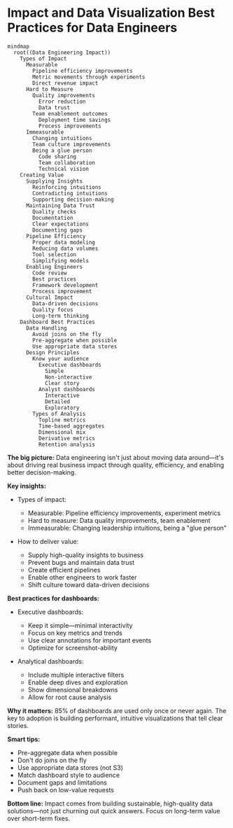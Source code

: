# Impact and Data Visualization Best Practices for Data Engineers

```mermaid
mindmap
  root((Data Engineering Impact))
    Types of Impact
      Measurable
        Pipeline efficiency improvements
        Metric movements through experiments
        Direct revenue impact
      Hard to Measure
        Quality improvements
          Error reduction
          Data trust
        Team enablement outcomes
          Deployment time savings
          Process improvements
      Immeasurable
        Changing intuitions
        Team culture improvements
        Being a glue person
          Code sharing
          Team collaboration
          Technical vision
    Creating Value
      Supplying Insights
        Reinforcing intuitions
        Contradicting intuitions
        Supporting decision-making
      Maintaining Data Trust
        Quality checks
        Documentation
        Clear expectations
        Documenting gaps
      Pipeline Efficiency
        Proper data modeling
        Reducing data volumes
        Tool selection
        Simplifying models
      Enabling Engineers
        Code review
        Best practices
        Framework development
        Process improvement
      Cultural Impact
        Data-driven decisions
        Quality focus
        Long-term thinking
    Dashboard Best Practices
      Data Handling
        Avoid joins on the fly
        Pre-aggregate when possible
        Use appropriate data stores
      Design Principles
        Know your audience
          Executive dashboards
            Simple
            Non-interactive
            Clear story
          Analyst dashboards
            Interactive
            Detailed
            Exploratory
        Types of Analysis
          Topline metrics
          Time-based aggregates
          Dimensional mix
          Derivative metrics
          Retention analysis
```


**The big picture:** Data engineering isn't just about moving data around—it's about driving real business impact through quality, efficiency, and enabling better decision-making.

**Key insights:**

* Types of impact:
  - Measurable: Pipeline efficiency improvements, experiment metrics
  - Hard to measure: Data quality improvements, team enablement
  - Immeasurable: Changing leadership intuitions, being a "glue person"

* How to deliver value:
  - Supply high-quality insights to business
  - Prevent bugs and maintain data trust
  - Create efficient pipelines
  - Enable other engineers to work faster
  - Shift culture toward data-driven decisions

**Best practices for dashboards:**

* Executive dashboards:
  - Keep it simple—minimal interactivity
  - Focus on key metrics and trends
  - Use clear annotations for important events
  - Optimize for screenshot-ability

* Analytical dashboards:
  - Include multiple interactive filters
  - Enable deep dives and exploration
  - Show dimensional breakdowns
  - Allow for root cause analysis

**Why it matters:** 85% of dashboards are used only once or never again. The key to adoption is building performant, intuitive visualizations that tell clear stories.

**Smart tips:**

* Pre-aggregate data when possible
* Don't do joins on the fly
* Use appropriate data stores (not S3)
* Match dashboard style to audience
* Document gaps and limitations
* Push back on low-value requests

**Bottom line:** Impact comes from building sustainable, high-quality data solutions—not just churning out quick answers. Focus on long-term value over short-term fixes.